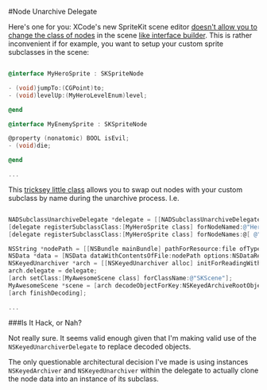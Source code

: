 #Node Unarchive Delegate

Here's one for you: XCode's new SpriteKit scene editor [doesn't allow you to change the class of nodes](http://stackoverflow.com/questions/24466536/how-to-use-spritekit-archives-with-skspritenode-subclasses) in the scene [like interface builder](https://vandadnp.files.wordpress.com/2011/03/myview-class-name-in-interface-builder.png). This is rather inconvenient if for example, you want to setup your custom sprite subclasses in the scene:


```Objective-C

@interface MyHeroSprite : SKSpriteNode

- (void)jumpTo:(CGPoint)to;
- (void)levelUp:(MyHeroLevelEnum)level;

@end

@interface MyEnemySprite : SKSpriteNode

@property (nonatomic) BOOL isEvil;
- (void)die;

@end

...

```

This [tricksey little class](http://i.ytimg.com/vi/NB2CNr692RE/maxresdefault.jpg) allows you to swap out nodes with your custom subclass by name during the unarchive process. I.e.

```Objective-C

NADSubclassUnarchiveDelegate *delegate = [[NADSubclassUnarchiveDelegate alloc] init];
[delegate registerSubclassClass:[MyHeroSprite class] forNodeNamed:@"Hero"];
[delegate registerSubclassClass:[MyHeroSprite class] forNodeNames:@[ @"Alien1", @"Alien2", @"Alien3", ]];

NSString *nodePath = [[NSBundle mainBundle] pathForResource:file ofType:@"sks"];
NSData *data = [NSData dataWithContentsOfFile:nodePath options:NSDataReadingMappedIfSafe error:nil];
NSKeyedUnarchiver *arch = [[NSKeyedUnarchiver alloc] initForReadingWithData:data];
arch.delegate = delegate;
[arch setClass:[MyAwesomeScene class] forClassName:@"SKScene"];
MyAwesomeScene *scene = [arch decodeObjectForKey:NSKeyedArchiveRootObjectKey];
[arch finishDecoding];

...

```

###Is It Hack, or Nah?

Not really sure. It seems valid enough given that I'm making valid use of the `NSKeyedUnarchiverDelegate` to replace decoded objects.

The only questionable architectural decision I've made is using instances `NSKeyedArchiver` and `NSKeyedUnarchiver` within the delegate to actually clone the node data into an instance of its subclass.